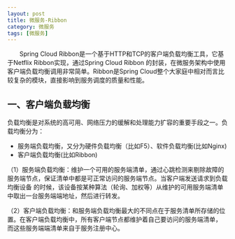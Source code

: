```yaml
---
layout: post
title: 微服务-Ribbon
category: 微服务
tags: [微服务]
---
```


&ensp;&ensp;&ensp;&ensp;Spring Cloud Ribbon是一个基于HTTP和TCP的客户端负载均衡工具，它基于Netflix Ribbon实现，通过Spring Cloud Ribbon
的封装，在微服务架构中使用客户端负载均衡调用非常简单。Ribbon是Spring Cloud整个大家庭中相对而言比较复杂的模块，直接影响到服务调度的质量和性能。

## 一、客户端负载均衡

负载均衡是对系统的高可用、网络压力的缓解和处理能力扩容的重要手段之一。负载均衡分为：
- 服务端负载均衡，又分为硬件负载均衡（比如F5）、软件负载均衡(比如Nginx)
- 客户端负载均衡(比如Ribbon)

（1）服务端负载均衡：维护一个可用的服务端清单，通过心跳检测来剔除故障的服务端节点，保证清单中都是可正常访问的服务端节点。当客户端发送请求到负载均衡设备
的时候，该设备按某种算法（轮询、加权等）从维护的可用服务端清单中取出一台服务端端地址，然后进行转发。

（2）客户端负载均衡：和服务端负载均衡最大的不同点在于服务清单所存储的位置。在客户端负载均衡中，所有客户端节点都维护着自己要访问的服务端清单，
而这些服务端端清单来自于服务注册中心。


